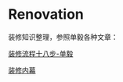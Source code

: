 # Renovation

装修知识整理，参照单毅各种文章：

[装修流程十八步-单毅](http://mp.weixin.qq.com/s/zGIT1YjZiNJq3JngkfwGCA)

[装修内幕](https://zhuanlan.zhihu.com/p/31760177)